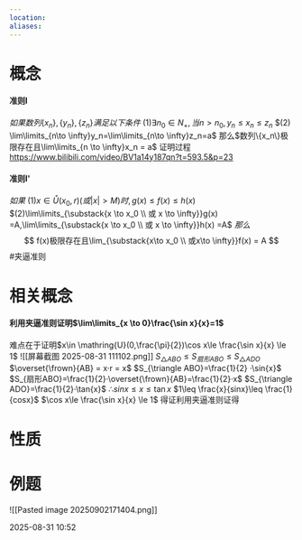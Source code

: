 ```yaml
---
location: 
aliases:
---
```

# 概念
#### 准则Ⅰ
$如果数列\{x_n\},\{y_n\},\{z_n\}满足以下条件$
$(1)  \exists n_0 \in N_+,当n>n_0,y_n \leq x_n \leq z_n$
$(2)  \lim\limits_{n\to \infty}y_n=\lim\limits_{n\to \infty}z_n=a$
那么$数列\{x_n\}极限存在且\lim\limits_{n \to \infty}x_n = a$
证明过程
https://www.bilibili.com/video/BV1a14y187qn?t=593.5&p=23

#### 准则Ⅰ'
$如果$
$(1)x \in \mathring{U}(x_0,r)(或|x|>M)时,g(x)\leq f(x) \leq h(x)$
$(2)\lim\limits_{\substack{x \to x_0 \\ 或 x \to \infty}}g(x) =A,\lim\limits_{\substack{x \to x_0 \\ 或 x \to \infty}}h(x) =A$
$那么$
$$
f(x)极限存在且\lim_{\substack{x\to x_0 \\ 或x\to \infty}}f(x) = A
$$
#夹逼准则
# 相关概念
#### 利用夹逼准则证明$\lim\limits_{x \to 0}\frac{\sin x}{x}=1$
难点在于证明$x\in \mathring{U}(0,\frac{\pi}{2})\cos x\le \frac{\sin x}{x} \le 1$
![[屏幕截图 2025-08-31 111102.png]]
$S_{\triangle ABO} \leq S_{扇形ABO} \leq S_{\triangle ADO}$
$\overset{\frown}{AB} = x·r = x$
$S_{\triangle ABO}=\frac{1}{2} ·\sin{x}$
$S_{扇形ABO}=\frac{1}{2}·\overset{\frown}{AB}=\frac{1}{2}·x$
$S_{\triangle ADO}=\frac{1}{2}·\tan{x}$
$∴sinx\leq x \leq \tan{x}$
$1\leq \frac{x}{sinx}\leq \frac{1}{cosx}$
$\cos x\le \frac{\sin x}{x} \le 1$
得证利用夹逼准则证得
# 性质

# 例题
![[Pasted image 20250902171404.png]]

2025-08-31 10:52



